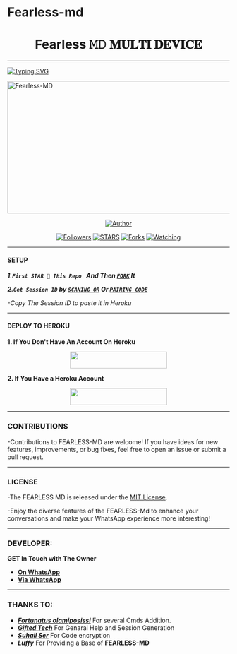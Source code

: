 # Fearless-md<h1 align="center"> Fearless 𝙼𝙳 𝐌𝐔𝐋𝐓𝐈 𝐃𝐄𝐕𝐈𝐂𝐄  </h1>
<p align="center"> 
  
***
  
<a href="https://git.io/typing-svg"><img src="https://readme-typing-svg.demolab.com?font=Black+Ops+One&size=50&pause=1000&color=1BAFBAFF&center=true&width=910&height=100&lines=THANKS FOR CHOOSING FEARLESS;MULTI+DEVICE+WHATSAPP+BOT;CREATED+BY+FEARLESS+BOY;RELEASED+1.4.2024" alt="Typing SVG" /></a>
  </p>
    <img alt="Fearless-MD" width="700" height="300" src="https://telegra.ph/file/f17d47cb3b8b05d019a0c.jpg">
<p align="center">
<p align="center">
<a href="https://github.com/Olamiposissi/Fearless-md"><img title="Author" src="https://img.shields.io/badge/FLASH_MD-black?style=for-the-badge&logo=github"></a>
<p/>
<p align="center">
<a href="https://github.com/franceking1?tab=followers"><img title="Followers" src="https://img.shields.io/github/followers/franceking1?label=Followers&style=social"></a>
<a href="https://github.com/Olamiposissi/Fearless-md/stargazers"><img title="STARS" src="https://img.shields.io/github/stars/franceking1/Flash-Md?&style=social"></a>
<a href="https://github.com/franceking1/Flash-Md/network/members"><img title="Forks" src="https://img.shields.io/github/forks/franceking1/Flash-Md?style=social"></a>
<a href="https://github.com/Olamiposissi/Fearless-md/watchers"><img title="Watching" src="https://img.shields.io/github/watchers/franceking1/Flash-Md?label=Watching&style=social"></a>
  
***

#### SETUP 

***1.`First STAR 🌟 This Repo ` And Then [`FORK`](https://github.com/Olamiposissi/Fearless-md) It***

***2.`Get Session ID` by [`SCANING QR`](https://flash-md-qr-15fb04fdd132.herokuapp.com/) Or [`PAIRING CODE`](.https://venocybersessiong-1431c6f72219.herokuapp.com/pair)***

*-Copy The Session ID to paste it in Heroku*

***

#### DEPLOY TO HEROKU 
**1. If You Don't Have An Account On Heroku**
    <br>
<p align="center"><a href="https://signup.heroku.com">
 <img src="https://img.shields.io/badge/Create%20Account%20Now-blue?style=for-the-badge&logo=heroku" width="220" height="38.45"/></a></p>

**2. If You Have a Heroku Account**
    <br>
<p align="center"><a href="https://https://flash-md.vercel.app"> <img src="https://img.shields.io/badge/DEPLOY%20NOW-blue?style=for-the-badge&logo=heroku" width="220" height="38.45"/></a></p>


***


### CONTRIBUTIONS 
-Contributions to FEARLESS-MD are welcome! If you have ideas for new features, improvements, or bug fixes, feel free to open an issue or submit a pull request.

***

### LICENSE 
-The FEARLESS MD is released under the [MIT License](https://opensource.org/licenses/MIT).

-Enjoy the diverse features of the FEARLESS-Md  to enhance your conversations and make your WhatsApp experience more interesting!

***
### DEVELOPER:
**GET In Touch with The Owner**
- [**On WhatsApp**](https://wa.me/2348075952205)
- [**Via WhatsApp**](https://wa.me/2349137895820)

***

### THANKS TO:
- [***Fortunatus olamiposissi***](https://github.com/Olamiposissi/Fearless-md) For several Cmds Addition.
- [***Gifted Tech***](https://github.com/giftedtechnexus) For Genaral Help and Session Generation
- [***Suhail Ser***](https://github.com/SuhailTechInfo) For Code encryption 
- [***Luffy***](https://github.com/Luffy2ndAccount) For Providing a Base of **FEARLESS-MD**
